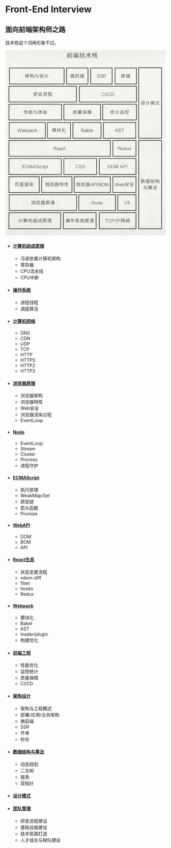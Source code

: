 # Front-End Interview 
## 面向前端架构师之路

技术栈这个词再形象不过。

![技术栈](stack.png)

- #### [计算机组成原理](./计算机组成原理)
    - 冯诺依曼计算机架构
    - 寄存器
    - CPU流水线
    - CPU中断
- #### [操作系统](./操作系统)
    - 进程线程
    - 调度算法
- #### [计算机网络](./计算机网络)
    - DNS
    - CDN
    - UDP
    - TCP
    - HTTP
    - HTTPS
    - HTTP2
    - HTTP3
- #### [浏览器原理](./浏览器原理)
    - 浏览器架构
    - 浏览器特性
    - Web安全
    - 浏览器渲染过程
    - EventLoop
- #### [Node](./Node)
    - EventLoop
    - Stream
    - Cluster
    - Process
    - 进程守护
- #### [ECMAScript](./ECMAScript)
    - 执行原理
    - WeakMap/Set
    - 原型链
    - 箭头函数
    - Promise
- #### [WebAPI](./WebAPI)
    - DOM
    - BOM
    - API
- #### [React生态](./React生态)
    - 状态变更流程
    - vdom-diff
    - fiber
    - hooks
    - Redux
- #### [Webpack](./Webpack)
    - 模块化
    - Babel
    - AST
    - loader/plugin
    - 构建优化
- #### [前端工程](./前端工程)
    - 性能优化
    - 监控统计
    - 质量保障
    - CI/CD
- #### [架构设计](./架构设计)
    - 架构与工程概述
    - 部署/应用/业务架构
    - 微前端
    - SSR
    - 开单
    - 秒杀
- #### [数据结构与算法](./数据结构与算法)
    - 动态规划
    - 二叉树
    - 链表
    - 双指针
- #### [设计模式](./设计模式)
- #### [团队管理](./团队管理)
    - 研发流程建设
    - 基础设施建设
    - 技术氛围打造
    - 人才成长与梯队建设

